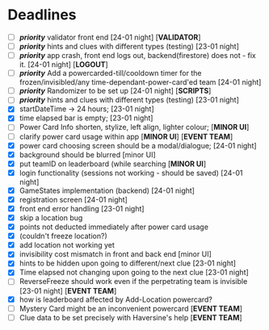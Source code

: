 <h1>Deadlines</h1>

- [ ] _**priority**_ validator front end [24-01 night] [**VALIDATOR**]
- [ ] _**priority**_ hints and clues with different types (testing) [23-01 night]
- [ ] _**priority**_ app crash, front end logs out, backend(firestore) does not - fix it. [24-01 night] [**LOGOUT**]
- [ ] _**priority**_ Add a powercarded-till/cooldown timer for the frozen/invisibled/any time-dependant-power-card'ed team [24-01 night]
- [ ] _**priority**_ Randomizer to be set up [24-01 night] [**SCRIPTS**]
- [ ] _**priority**_ hints and clues with different types (testing) [23-01 night]
- [x] startDateTime -> 24 hours; [23-01 night]
- [x] time elapsed bar is empty; [23-01 night]
- [ ] Power Card Info shorten, stylize, left align, lighter colour; [**MINOR UI**]
- [ ] clarify power card usage within app [**MINOR UI**] [**EVENT TEAM**]
- [x] power card choosing screen should be a modal/dialogue; [24-01 night]
- [x] background should be blurred [minor UI]
- [x] put teamID on leaderboard (while searching [**MINOR UI**]
- [x] login functionality (sessions not working - should be saved) [24-01 night]
- [x] GameStates implementation (backend) [24-01 night]
- [x] registration screen [24-01 night]
- [x] front end error handling [23-01 night]
- [x] skip a location bug
- [x] points not deducted immediately after power card usage
- [x] (couldn't freeze location?)
- [x] add location not working yet
- [x] invisibility cost mismatch in front and back end [minor UI]
- [x] hints to be hidden upon going to different/next clue [23-01 night]
- [x] Time elapsed not changing upon going to the next clue [23-01 night]
- [ ] ReverseFreeze should work even if the perpetrating team is invisible [23-01 night] [**EVENT TEAM**]
- [x] how is leaderboard affected by Add-Location powercard?
- [ ] Mystery Card might be an inconvenient powercard [**EVENT TEAM**]
- [ ] Clue data to be set precisely with Haversine's help [**EVENT TEAM**]
